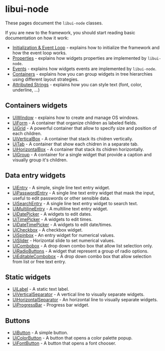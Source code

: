 # libui-node

These pages document the `libui-node` classes.

If you are new to the framework, you should start reading basic documentation on how it work:

* [Initialization & Event Loop](initialization.md) - explains how to initialize the framework and how the event loop works.
* [Properties](properties.md) - explains how widgets properties are implemented by `libui-node`.
* [Events](events.md) - explains how widgets events are implemented by `libui-node`.
* [Containers](containers.md) - explains how you can group widgets in tree hierarchies using different layout strategies.
* [Attributed Strings](attributedstring.md) - explains how you can style text (font, color, underline, ...)


## Containers widgets
* [UiWindow](window.md) - explains how to create and manage OS windows.
* [UiForm](form.md) - A container that organize children as labeled fields.
* [UiGrid](grid.md) - A powerful container that allow to specify size and position of each children.
* [UiVerticalBox](verticalbox.md) - A container that stack its chidren vertically.
* [UiTab](tab.md) - A container that show each chidren in a separate tab.
* [UiHorizontalBox](horizontalbox.md) - A container that stack its chidren horizontally.
* [UiGroup](group.md) - A container for a single widget that provide a caption and visually group it's children.
## Data entry widgets

* [UiEntry](entry.md) - A simple, single line text entry widget.
* [UiPasswordEntry](passwordentry.md) - A single line text entry widget that mask the input, useful to edit passwords or other sensible data.
* [UiSearchEntry](searchentry.md) - A single line text entry widget to search text.
* [UiMultilineEntry](multilineentry.md) - A multiline text entry widget.
* [UiDatePicker](datepicker.md) - A widgets to edit dates.
* [UiTimePicker](timepicker.md) - A widgets to edit times.
* [UiDateTimePicker](datetimepicker.md) - A widgets to edit date/times.
* [UiCheckbox](checkbox.md) - A checkbox widget.
* [UiSpinbox](spinbox.md) - An entry widget for numerical values.
* [UiSlider](slider.md) - Horizontal slide to set numerical values.
* [UiCombobox](combobox.md) - A drop down combo box that allow list selection only.
* [UiRadioButtons](radiobuttons.md) - A widget that represent a group of radio options.
* [UiEditableCombobox](editablecombobox.md) - A drop down combo box that allow selection from list or free text entry.

## Static widgets

* [UiLabel](label.md) - A static text label.
* [UiVerticalSeparator](verticalseparator.md) - A vertical line to visually separate widgets.
* [UiHorizontalSeparator](horizontalseparator.md) - An horizontal line to visually separate widgets.
* [UiProgressBar](progressbar.md) - Progress bar widget.

## Buttons

* [UiButton](button.md) - A simple button.
* [UiColorButton](colorbutton.md) - A button that opens a color palette popup.
* [UiFontButton](fontbutton.md) - A button that opens a font chooser.
